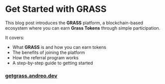 # Get Started with GRASS

This blog post introduces the **GRASS** platform, a blockchain-based ecosystem where you can earn **Grass Tokens** through simple participation. 

It covers:
- What **GRASS** is and how you can earn tokens
- The benefits of joining the platform
- How the referral program works
- A step-by-step guide to getting started

### [getgrass.andreo.dev](getgrass.andreo.dev)
